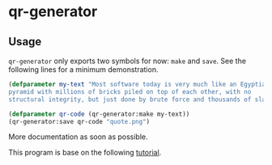 qr-generator
=====================

Usage
---------
```qr-generator``` only exports two symbols for now: ```make``` and ```save```. See the following lines for a minimum demonstration.

```lisp
(defparameter my-text "Most software today is very much like an Egyptian 
pyramid with millions of bricks piled on top of each other, with no 
structural integrity, but just done by brute force and thousands of slaves. -- Alan Kay")

(defparameter qr-code (qr-generator:make my-text))
(qr-generator:save qr-code "quote.png")

```

More documentation as soon as possible.

This program is base on the following [tutorial](http://www.thonky.com/qr-code-tutorial/).
